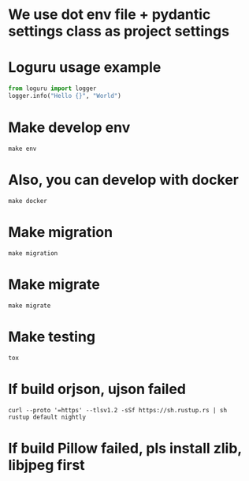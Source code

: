 # We use dot env file + pydantic settings class as project settings
# Loguru usage example
```python
from loguru import logger
logger.info("Hello {}", "World")
```
# Make develop env
```shell
make env
```
# Also, you can develop with docker
```shell
make docker
```
# Make migration
```shell
make migration
```
# Make migrate
```shell
make migrate
```
# Make testing
```shell
tox
```
# If build orjson, ujson failed
```shell
curl --proto '=https' --tlsv1.2 -sSf https://sh.rustup.rs | sh
rustup default nightly
```
# If build Pillow failed, pls install zlib, libjpeg first
